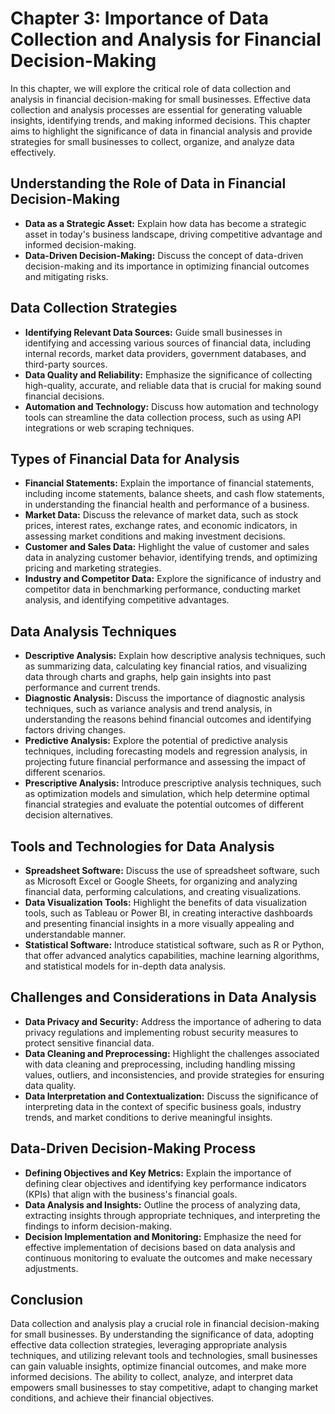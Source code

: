 Chapter 3: Importance of Data Collection and Analysis for Financial Decision-Making
===================================================================================

In this chapter, we will explore the critical role of data collection and analysis in financial decision-making for small businesses. Effective data collection and analysis processes are essential for generating valuable insights, identifying trends, and making informed decisions. This chapter aims to highlight the significance of data in financial analysis and provide strategies for small businesses to collect, organize, and analyze data effectively.

Understanding the Role of Data in Financial Decision-Making
-----------------------------------------------------------

* **Data as a Strategic Asset:** Explain how data has become a strategic asset in today's business landscape, driving competitive advantage and informed decision-making.
* **Data-Driven Decision-Making:** Discuss the concept of data-driven decision-making and its importance in optimizing financial outcomes and mitigating risks.

Data Collection Strategies
--------------------------

* **Identifying Relevant Data Sources:** Guide small businesses in identifying and accessing various sources of financial data, including internal records, market data providers, government databases, and third-party sources.
* **Data Quality and Reliability:** Emphasize the significance of collecting high-quality, accurate, and reliable data that is crucial for making sound financial decisions.
* **Automation and Technology:** Discuss how automation and technology tools can streamline the data collection process, such as using API integrations or web scraping techniques.

Types of Financial Data for Analysis
------------------------------------

* **Financial Statements:** Explain the importance of financial statements, including income statements, balance sheets, and cash flow statements, in understanding the financial health and performance of a business.
* **Market Data:** Discuss the relevance of market data, such as stock prices, interest rates, exchange rates, and economic indicators, in assessing market conditions and making investment decisions.
* **Customer and Sales Data:** Highlight the value of customer and sales data in analyzing customer behavior, identifying trends, and optimizing pricing and marketing strategies.
* **Industry and Competitor Data:** Explore the significance of industry and competitor data in benchmarking performance, conducting market analysis, and identifying competitive advantages.

Data Analysis Techniques
------------------------

* **Descriptive Analysis:** Explain how descriptive analysis techniques, such as summarizing data, calculating key financial ratios, and visualizing data through charts and graphs, help gain insights into past performance and current trends.
* **Diagnostic Analysis:** Discuss the importance of diagnostic analysis techniques, such as variance analysis and trend analysis, in understanding the reasons behind financial outcomes and identifying factors driving changes.
* **Predictive Analysis:** Explore the potential of predictive analysis techniques, including forecasting models and regression analysis, in projecting future financial performance and assessing the impact of different scenarios.
* **Prescriptive Analysis:** Introduce prescriptive analysis techniques, such as optimization models and simulation, which help determine optimal financial strategies and evaluate the potential outcomes of different decision alternatives.

Tools and Technologies for Data Analysis
----------------------------------------

* **Spreadsheet Software:** Discuss the use of spreadsheet software, such as Microsoft Excel or Google Sheets, for organizing and analyzing financial data, performing calculations, and creating visualizations.
* **Data Visualization Tools:** Highlight the benefits of data visualization tools, such as Tableau or Power BI, in creating interactive dashboards and presenting financial insights in a more visually appealing and understandable manner.
* **Statistical Software:** Introduce statistical software, such as R or Python, that offer advanced analytics capabilities, machine learning algorithms, and statistical models for in-depth data analysis.

Challenges and Considerations in Data Analysis
----------------------------------------------

* **Data Privacy and Security:** Address the importance of adhering to data privacy regulations and implementing robust security measures to protect sensitive financial data.
* **Data Cleaning and Preprocessing:** Highlight the challenges associated with data cleaning and preprocessing, including handling missing values, outliers, and inconsistencies, and provide strategies for ensuring data quality.
* **Data Interpretation and Contextualization:** Discuss the significance of interpreting data in the context of specific business goals, industry trends, and market conditions to derive meaningful insights.

Data-Driven Decision-Making Process
-----------------------------------

* **Defining Objectives and Key Metrics:** Explain the importance of defining clear objectives and identifying key performance indicators (KPIs) that align with the business's financial goals.
* **Data Analysis and Insights:** Outline the process of analyzing data, extracting insights through appropriate techniques, and interpreting the findings to inform decision-making.
* **Decision Implementation and Monitoring:** Emphasize the need for effective implementation of decisions based on data analysis and continuous monitoring to evaluate the outcomes and make necessary adjustments.

Conclusion
----------

Data collection and analysis play a crucial role in financial decision-making for small businesses. By understanding the significance of data, adopting effective data collection strategies, leveraging appropriate analysis techniques, and utilizing relevant tools and technologies, small businesses can gain valuable insights, optimize financial outcomes, and make more informed decisions. The ability to collect, analyze, and interpret data empowers small businesses to stay competitive, adapt to changing market conditions, and achieve their financial objectives.
